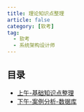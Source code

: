 ```yaml
---
title: 理论知识点整理
article: false
category: [软考]
tag:
  - 软考
  - 系统架构设计师
---
```


## 目录

- [上午-基础知识点整理](./basic-knowledge)
- [下午-案例分析-数据库](./case-analysis-database)
